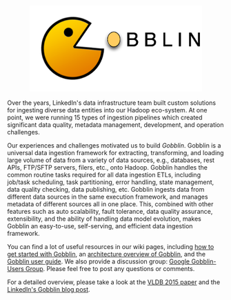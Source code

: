 <p align="center">
  <img src=img/Gobblin-Logo.png alt="Gobblin Logo" height="200" width="400">
</p>

Over the years, LinkedIn's data infrastructure team built custom solutions for ingesting diverse data entities into our Hadoop eco-system. At one point, we were running 15 types of ingestion pipelines which created significant data quality, metadata management, development, and operation challenges.
 
Our experiences and challenges motivated us to build _Gobblin_. Gobblin is a universal data ingestion framework for extracting, transforming, and loading large volume of data from a variety of data sources, e.g., databases, rest APIs, FTP/SFTP servers, filers, etc., onto Hadoop. Gobblin handles the common routine tasks required for all data ingestion ETLs, including job/task scheduling, task partitioning, error handling, state management, data quality checking, data publishing, etc. Gobblin ingests data from different data sources in the same execution framework, and manages metadata of different sources all in one place. This, combined with other features such as auto scalability, fault tolerance, data quality assurance, extensibility, and the ability of handling data model evolution, makes Gobblin an easy-to-use, self-serving, and efficient data ingestion framework.

You can find a lot of useful resources in our wiki pages, including [how to get started with Gobblin](Getting-Started), an [architecture overview of Gobblin](Gobblin-Architecture), and
the [Gobblin user guide](user-guide/Gobblin-Deployment). We also provide a discussion group: [Google Gobblin-Users Group](https://groups.google.com/forum/#!forum/gobblin-users). Please feel free to post any questions or comments.

For a detailed overview, please take a look at the [VLDB 2015 paper](http://www.vldb.org/pvldb/vol8/p1764-qiao.pdf) and the [LinkedIn's Gobblin blog post](https://engineering.linkedin.com/data-ingestion/gobblin-big-data-ease).
